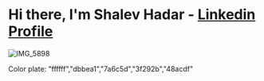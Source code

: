 # Hi there, I'm Shalev Hadar - [Linkedin Profile](https://www.linkedin.com/in/shalev-hadar-30703b144/)


![IMG_5898](https://user-images.githubusercontent.com/76647060/148210836-29983288-e5e7-4754-8fd5-f6191fef29fb.PNG2s=200)


Color plate: "ffffff","dbbea1","7a6c5d","3f292b","48acdf"
